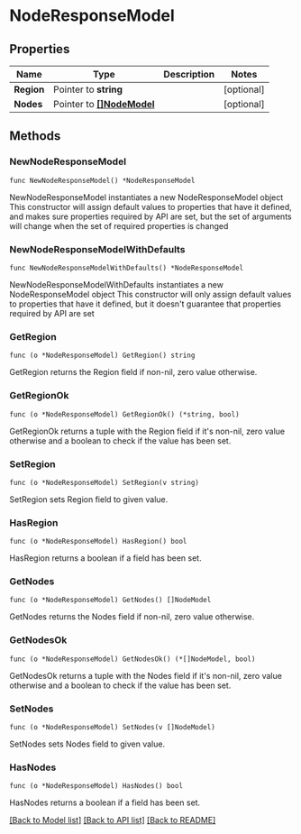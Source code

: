 # NodeResponseModel

## Properties

Name | Type | Description | Notes
------------ | ------------- | ------------- | -------------
**Region** | Pointer to **string** |  | [optional] 
**Nodes** | Pointer to [**[]NodeModel**](NodeModel.md) |  | [optional] 

## Methods

### NewNodeResponseModel

`func NewNodeResponseModel() *NodeResponseModel`

NewNodeResponseModel instantiates a new NodeResponseModel object
This constructor will assign default values to properties that have it defined,
and makes sure properties required by API are set, but the set of arguments
will change when the set of required properties is changed

### NewNodeResponseModelWithDefaults

`func NewNodeResponseModelWithDefaults() *NodeResponseModel`

NewNodeResponseModelWithDefaults instantiates a new NodeResponseModel object
This constructor will only assign default values to properties that have it defined,
but it doesn't guarantee that properties required by API are set

### GetRegion

`func (o *NodeResponseModel) GetRegion() string`

GetRegion returns the Region field if non-nil, zero value otherwise.

### GetRegionOk

`func (o *NodeResponseModel) GetRegionOk() (*string, bool)`

GetRegionOk returns a tuple with the Region field if it's non-nil, zero value otherwise
and a boolean to check if the value has been set.

### SetRegion

`func (o *NodeResponseModel) SetRegion(v string)`

SetRegion sets Region field to given value.

### HasRegion

`func (o *NodeResponseModel) HasRegion() bool`

HasRegion returns a boolean if a field has been set.

### GetNodes

`func (o *NodeResponseModel) GetNodes() []NodeModel`

GetNodes returns the Nodes field if non-nil, zero value otherwise.

### GetNodesOk

`func (o *NodeResponseModel) GetNodesOk() (*[]NodeModel, bool)`

GetNodesOk returns a tuple with the Nodes field if it's non-nil, zero value otherwise
and a boolean to check if the value has been set.

### SetNodes

`func (o *NodeResponseModel) SetNodes(v []NodeModel)`

SetNodes sets Nodes field to given value.

### HasNodes

`func (o *NodeResponseModel) HasNodes() bool`

HasNodes returns a boolean if a field has been set.


[[Back to Model list]](../README.md#documentation-for-models) [[Back to API list]](../README.md#documentation-for-api-endpoints) [[Back to README]](../README.md)


